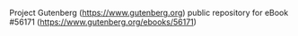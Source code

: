 Project Gutenberg (https://www.gutenberg.org) public repository for
eBook #56171 (https://www.gutenberg.org/ebooks/56171)
